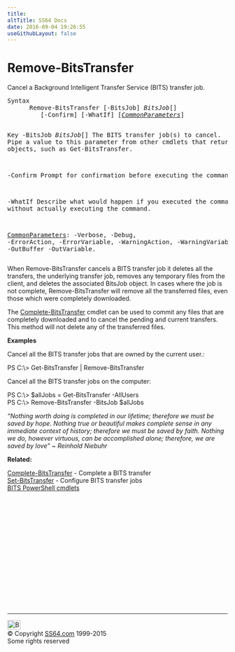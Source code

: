 ```yaml
---
title:
altTitle: SS64 Docs
date: 2016-09-04 19:26:55
useGithubLayout: false
---
```

<!-- #BeginLibraryItem "/Library/head_ps.lbi" --><!-- #EndLibraryItem --><h1>Remove-BitsTransfer</h1> 
<p>Cancel a Background Intelligent Transfer Service (BITS) transfer job.</p>
<pre>Syntax
      Remove-BitsTransfer [-BitsJob] <i>BitsJob</i>[]
         [-Confirm] [-WhatIf] [<a href="common.html"><i>CommonParameters</i></a>]

Key
   -BitsJob <i>BitsJob</i>[]
       The BITS transfer job(s) to cancel.
       Pipe a value to this parameter from other cmdlets that return BitsJob objects, such as Get-BitsTransfer.

   -Confirm
       Prompt for confirmation before executing the command.

   -WhatIf
       Describe what would happen if you executed the command, without actually executing the command.

   <a href="common.html">CommonParameters</a>:
       -Verbose, -Debug, -ErrorAction, -ErrorVariable, -WarningAction, -WarningVariable,
       -OutBuffer -OutVariable.</pre>
<p>When Remove-BitsTransfer  cancels a BITS transfer job it deletes all the transfers, the underlying transfer job, removes any temporary files from the client, and deletes the associated BitsJob object. In cases where the job is not complete, Remove-BitsTransfer will remove all the transferred files, even those which were completely downloaded. </p>
<p>The <a href="complete-bitstransfer.html">Complete-BitsTransfer</a> cmdlet can be used to commit any files that are completely downloaded and to cancel the pending and current transfers. This method will not delete any of the transferred files.</p>
<p><b>Examples</b></p>
<p>Cancel all the BITS transfer jobs that are owned by the current user.:</p>
<p><span class="code">PS C:\&gt; Get-BitsTransfer | Remove-BitsTransfer</span></p>
<p>Cancel all the BITS transfer jobs on the computer:</p>
<p><span class="code">PS C:\&gt; $allJobs = Get-BitsTransfer -AllUsers<br>
PS C:\&gt; Remove-BitsTransfer -BitsJob $allJobs</span></p>
<p class="quote"><i>“Nothing worth doing is completed in our lifetime; therefore we must be saved by hope. Nothing true or beautiful makes complete sense in any immediate context of history; therefore we must be saved by faith. Nothing we do, however virtuous, can be accomplished alone; therefore, we are saved by love” ~ Reinhold Niebuhr</i></p>
<p><b>Related:</b></p>
<p><a href="complete-bitstransfer.html">Complete-BitsTransfer</a> - Complete a BITS transfer<br>
<a href="set-bitstransfer.html">Set-BitsTransfer</a> - Configure BITS transfer jobs<br>
<a href="bits.html">BITS PowerShell cmdlets</a></p><!-- #BeginLibraryItem "/Library/foot_ps.lbi" --><p>
<!-- PowerShell300 -->
<ins class="adsbygoogle" style="display:inline-block;width:300px;height:250px" data-ad-client="ca-pub-6140977852749469" data-ad-slot="6253539900"></ins>
<script>
(adsbygoogle = window.adsbygoogle || []).push({});
</script></p>
<hr>
<div id="bl" class="footer"><a href="remove-bitstransfer.html#"><img src="../images/top.png" width="30" height="22" alt="Back to the Top"></a></div>
<div id="br" class="footer, tagline">© Copyright <a href="../index.html">SS64.com</a> 1999-2015<br>
Some rights reserved</div><!-- #EndLibraryItem -->

